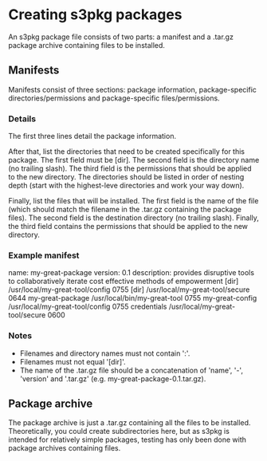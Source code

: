 # Creating s3pkg packages
An s3pkg package file consists of two parts: a manifest and a .tar.gz package archive containing files to be installed.
## Manifests
Manifests consist of three sections: package information, package-specific directories/permissions and package-specific files/permissions.

### Details
The first three lines detail the package information.

After that, list the directories that need to be created specifically for this package. The first field must be [dir]. The second field is the directory name (no trailing slash). The third field is the permissions that should be applied to the new directory. The directories should be listed in order of nesting depth (start with the highest-leve directories and work your way down).

Finally, list the files that will be installed. The first field is the name of the file (which should match the filename in the .tar.gz containing the package files). The second field is the destination directory (no trailing slash). Finally, the third field contains the permissions that should be applied to the new directory.

### Example manifest
  name: my-great-package
  version: 0.1
  description: provides disruptive tools to collaboratively iterate cost effective methods of empowerment
  [dir] /usr/local/my-great-tool/config 0755
  [dir] /usr/local/my-great-tool/secure 0644
  my-great-package /usr/local/bin/my-great-tool 0755
  my-great-config /usr/local/my-great-tool/config 0755
  credentials /usr/local/my-great-tool/secure 0600

### Notes
* Filenames and directory names must not contain ':'. 
* Filenames must not equal '[dir]'.
* The name of the .tar.gz file should be a concatenation of 'name', '-', 'version' and '.tar.gz' (e.g. my-great-package-0.1.tar.gz).

## Package archive
The package archive is just a .tar.gz containing all the files to be installed. Theoretically, you could create subdirectories here, but as s3pkg is intended for relatively simple packages, testing has only been done with package archives containing files.
